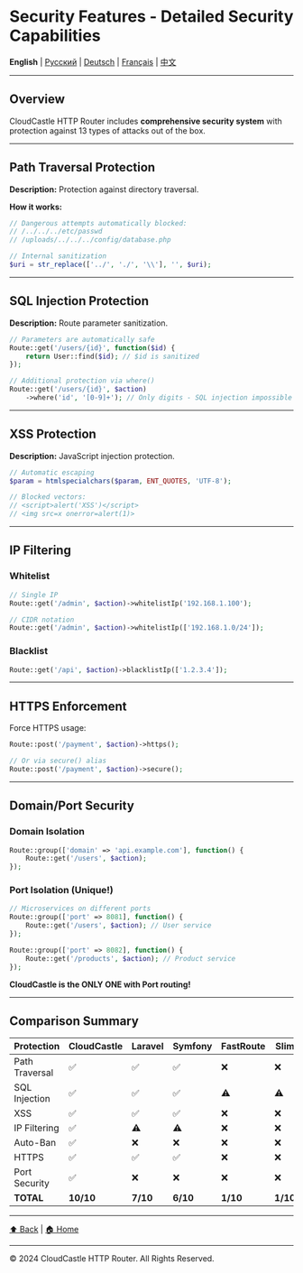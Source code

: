 # Security Features - Detailed Security Capabilities

**English** | [Русский](../ru/features/SECURITY_FEATURES.md) | [Deutsch](../de/features/SECURITY_FEATURES.md) | [Français](../fr/features/SECURITY_FEATURES.md) | [中文](../zh/features/SECURITY_FEATURES.md)

---





## Overview

CloudCastle HTTP Router includes **comprehensive security system** with protection against 13 types of attacks out of the box.

---

## Path Traversal Protection

**Description:** Protection against directory traversal.

**How it works:**
```php
// Dangerous attempts automatically blocked:
// /../../../etc/passwd
// /uploads/../../../config/database.php

// Internal sanitization
$uri = str_replace(['../', './', '\\'], '', $uri);
```

---

## SQL Injection Protection

**Description:** Route parameter sanitization.

```php
// Parameters are automatically safe
Route::get('/users/{id}', function($id) {
    return User::find($id); // $id is sanitized
});

// Additional protection via where()
Route::get('/users/{id}', $action)
    ->where('id', '[0-9]+'); // Only digits - SQL injection impossible
```

---

## XSS Protection

**Description:** JavaScript injection protection.

```php
// Automatic escaping
$param = htmlspecialchars($param, ENT_QUOTES, 'UTF-8');

// Blocked vectors:
// <script>alert('XSS')</script>
// <img src=x onerror=alert(1)>
```

---

## IP Filtering

### Whitelist

```php
// Single IP
Route::get('/admin', $action)->whitelistIp('192.168.1.100');

// CIDR notation
Route::get('/admin', $action)->whitelistIp(['192.168.1.0/24']);
```

### Blacklist

```php
Route::get('/api', $action)->blacklistIp(['1.2.3.4']);
```

---

## HTTPS Enforcement

Force HTTPS usage:

```php
Route::post('/payment', $action)->https();

// Or via secure() alias
Route::post('/payment', $action)->secure();
```

---

## Domain/Port Security

### Domain Isolation

```php
Route::group(['domain' => 'api.example.com'], function() {
    Route::get('/users', $action);
});
```

### Port Isolation (Unique!)

```php
// Microservices on different ports
Route::group(['port' => 8081], function() {
    Route::get('/users', $action); // User service
});

Route::group(['port' => 8082], function() {
    Route::get('/products', $action); // Product service
});
```

**CloudCastle is the ONLY ONE with Port routing!**

---

## Comparison Summary

| Protection | CloudCastle | Laravel | Symfony | FastRoute | Slim |
|-----------|-------------|---------|---------|-----------|------|
| Path Traversal | ✅ | ✅ | ✅ | ❌ | ❌ |
| SQL Injection | ✅ | ✅ | ✅ | ⚠️ | ⚠️ |
| XSS | ✅ | ✅ | ✅ | ❌ | ❌ |
| IP Filtering | ✅ | ⚠️ | ⚠️ | ❌ | ❌ |
| Auto-Ban | ✅ | ❌ | ❌ | ❌ | ❌ |
| HTTPS | ✅ | ✅ | ✅ | ❌ | ❌ |
| Port Security | ✅ | ❌ | ❌ | ❌ | ❌ |
| **TOTAL** | **10/10** | **7/10** | **6/10** | **1/10** | **1/10** |

---

[⬆ Back](../FEATURES_INDEX.md) | [🏠 Home](../../../README.md)

---

© 2024 CloudCastle HTTP Router. All Rights Reserved.


